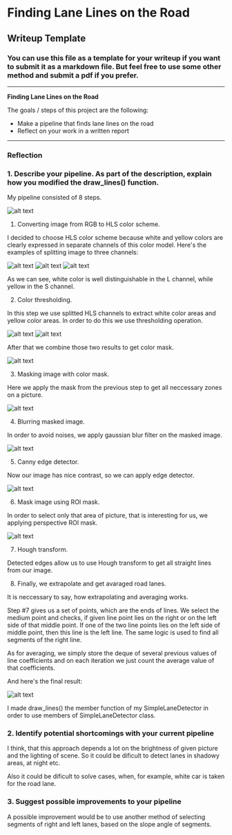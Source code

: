 # **Finding Lane Lines on the Road** 

## Writeup Template

### You can use this file as a template for your writeup if you want to submit it as a markdown file. But feel free to use some other method and submit a pdf if you prefer.

---

**Finding Lane Lines on the Road**

The goals / steps of this project are the following:
* Make a pipeline that finds lane lines on the road
* Reflect on your work in a written report


[//]: # (Image References)

[initial]: ./writeup_images/initial.png "Initial image"
[h_channel]: ./writeup_images/h_channel.png "H channel image"
[l_channel]: ./writeup_images/l_channel.png "L channel image"
[s_channel]: ./writeup_images/s_channel.png "S channel image"
[white_areas]: ./writeup_images/white_areas.png "White areas image"
[yellow_areas]: ./writeup_images/yellow_areas.png "Yellow areas image"
[color_mask]: ./writeup_images/color_mask.png "Color mask image"
[masked_image]: ./writeup_images/masked_image.png "Masked image"
[blurred]: ./writeup_images/blurred.png "Blurred image"
[edges]: ./writeup_images/edges.png "Edges image"
[roi]: ./writeup_images/roi.png "ROI image"
[result]: ./writeup_images/Result.png "Result image"

---

### Reflection

### 1. Describe your pipeline. As part of the description, explain how you modified the draw_lines() function.

My pipeline consisted of 8 steps.

![alt text][initial]

1. Converting image from RGB to HLS color scheme. 

I decided to choose HLS color scheme because white and yellow colors are clearly expressed in separate channels of this color model.
Here's the examples of splitting image to three channels:

![alt text][h_channel]
![alt text][l_channel]
![alt text][s_channel]

As we can see, white color is well distinguishable in the L channel, while yellow in the S channel.

2. Color thresholding.

In this step we use splitted HLS channels to extract white color areas and yellow color areas. In order to do this we use thresholding operation.

![alt text][white_areas]
![alt text][yellow_areas]

After that we combine those two results to get color mask.

![alt text][color_mask]

3. Masking image with color mask.

Here we apply the mask from the previous step to get all neccessary zones on a picture.

![alt text][masked_image]

4. Blurring masked image.

In order to avoid noises, we apply gaussian blur filter on the masked image.

![alt text][blurred]

5. Canny edge detector.

Now our image has nice contrast, so we can apply edge detector.

![alt text][edges]

6. Mask image using ROI mask.

In order to select only that area of picture, that is interesting for us, we applying perspective ROI mask.

![alt text][roi]

7. Hough transform.

Detected edges allow us to use Hough transform to get all straight lines from our image.

8. Finally, we extrapolate and get avaraged road lanes.

It is neccessary to say, how extrapolating and averaging works.

Step #7 gives us a set of points, which are the ends of lines. We select the medium point and checks, if given line point lies on the right or on the left side of that middle point. If one of the two line points lies on the left side of middle point, then this line is the left line. The same logic is used to find all segments of the right line.

As for averaging, we simply store the deque of several previous values of line coefficients and on each iteration we just count the average value of that coefficients.

And here's the final result:

![alt text][result]

I made draw_lines() the member function of my SimpleLaneDetector in order to use members of SimpleLaneDetector class.

### 2. Identify potential shortcomings with your current pipeline

I think, that this approach depends a lot on the brightness of given picture and the lighting of scene. 
So it could be dificult to detect lanes in shadowy areas, at night etc.

Also it could be dificult to solve cases, when, for example, white car is taken for the road lane.


### 3. Suggest possible improvements to your pipeline

A possible improvement would be to use another method of selecting segments of right and left lanes, based on the slope angle of segments.